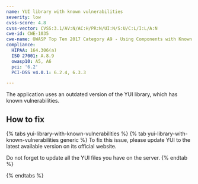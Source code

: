 ```yaml
---
name: YUI library with known vulnerabilities
severity: low
cvss-score: 4.8
cvss-vector: CVSS:3.1/AV:N/AC:H/PR:N/UI:N/S:U/C:L/I:L/A:N
cwe-id: CWE-1035
cwe-name: OWASP Top Ten 2017 Category A9 - Using Components with Known Vulnerabilities
compliance:
  HIPAA: 164.306(a)
  ISO 27001: A.8.9
  owasp10: A5, A6
  pci: '6.2'
  PCI-DSS v4.0.1: 6.2.4, 6.3.3

---            
```


The application uses an outdated version of the YUI library, which has known vulnerabilities.

## How to fix

{% tabs yui-library-with-known-vulnerabilities %}
{% tab yui-library-with-known-vulnerabilities generic %}
To fix this issue, please update YUI to the latest available version on its official website.

Do not forget to update all the YUI files you have on the server.
{% endtab %}

{% endtabs %}
